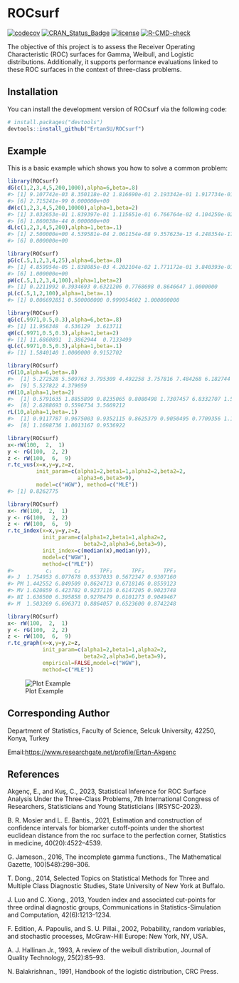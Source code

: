 
<!-- README.md is generated from README.Rmd. Please edit that file -->

# ROCsurf

<!-- badges: start -->

[![codecov](https://codecov.io/gh/ErtanSU/ROCsurf/graph/badge.svg?token=H5HIYVDUZU)](https://codecov.io/gh/ErtanSU/ROCsurf)
[![CRAN_Status_Badge](https://www.r-pkg.org/badges/version/ROCsurf)](https://cran.r-project.org/package=ROCsurf)
[![license](https://img.shields.io/badge/license-GPL--3-blue.svg)](https://www.gnu.org/licenses/gpl-3.0.en.html)
[![R-CMD-check](https://github.com/ErtanSU/ROCsurf/actions/workflows/R-CMD-check.yaml/badge.svg)](https://github.com/ErtanSU/ROCsurf/blob/master/.github/workflows/R-CMD-check.yaml)
<!-- badges: end -->

The objective of this project is to assess the Receiver Operating
Characteristic (ROC) surfaces for Gamma, Weibull, and Logistic
distributions. Additionally, it supports performance evaluations linked
to these ROC surfaces in the context of three-class problems.

## Installation

You can install the development version of ROCsurf via the following
code:

``` r
# install.packages("devtools")
devtools::install_github("ErtanSU/ROCsurf")
```

## Example

This is a basic example which shows you how to solve a common problem:

``` r
library(ROCsurf)
dG(c(1,2,3,4,5,200,1000),alpha=6,beta=.8)
#> [1] 9.107742e-03 8.350118e-02 1.816690e-01 2.193342e-01 1.917734e-01
#> [6] 2.715241e-99 0.000000e+00
dW(c(1,2,3,4,5,200,10000),alpha=1,beta=2)
#> [1] 3.032653e-01 1.839397e-01 1.115651e-01 6.766764e-02 4.104250e-02
#> [6] 1.860038e-44 0.000000e+00
dL(c(1,2,3,4,5,200),alpha=1,beta=.1)
#> [1] 2.500000e+00 4.539581e-04 2.061154e-08 9.357623e-13 4.248354e-17
#> [6] 0.000000e+00
```

``` r
library(ROCsurf)
pG(c(.5,1,2,3,4,25),alpha=6,beta=.8)
#> [1] 4.859954e-05 1.838085e-03 4.202104e-02 1.771172e-01 3.840393e-01
#> [6] 1.000000e+00
pW(c(.5,1,2,3,4,100),alpha=1,beta=2)
#> [1] 0.2211992 0.3934693 0.6321206 0.7768698 0.8646647 1.0000000
pL(c(.5,1,2,100),alpha=1,beta=.1)
#> [1] 0.006692851 0.500000000 0.999954602 1.000000000
```

``` r
library(ROCsurf)
qG(c(.9971,0.5,0.3),alpha=6,beta=.8)
#> [1] 11.956348  4.536129  3.613711
qW(c(.9971,0.5,0.3),alpha=1,beta=2)
#> [1] 11.6860891  1.3862944  0.7133499
qL(c(.9971,0.5,0.3),alpha=1,beta=.1)
#> [1] 1.5840140 1.0000000 0.9152702
```

``` r
library(ROCsurf)
rG(10,alpha=6,beta=.8)
#>  [1] 5.272528 5.509763 3.795309 4.492258 3.757816 7.484268 6.182744 3.850884
#>  [9] 5.527822 4.379059
rW(10,alpha=1,beta=2)
#>  [1] 0.5791635 1.8855899 0.8235065 0.8080498 1.7307457 6.8332707 1.5619964
#>  [8] 2.6288693 0.5596734 3.5669212
rL(10,alpha=1,beta=.1)
#>  [1] 0.9117787 0.9675003 0.9352115 0.8625379 0.9050495 0.7709356 1.1164685
#>  [8] 1.1698736 1.0013167 0.9536922
```

``` r
library(ROCsurf)
x<-rW(100,  2,  1)
y <- rG(100,  2, 2)
z <- rW(100,  6,  9)
r.tc_vus(x=x,y=y,z=z,
         init_param=c(alpha1=2,beta1=1,alpha2=2,beta2=2,
                      alpha3=6,beta3=9),
         model=c("WGW"), method=c("MLE"))
#> [1] 0.8262775
```

``` r
library(ROCsurf)
x<- rW(100,  2,  1)
y <- rG(100,  2, 2)
z <- rW(100,  6,  9)
r.tc_index(x=x,y=y,z=z,
           init_param=c(alpha1=2,beta1=1,alpha2=2,
                        beta2=2,alpha3=6,beta3=9),
           init_index=c(median(x),median(y)),
           model=c("WGW"),
           method=c("MLE"))
#>          c₁       c₂      TPF₁      TPF₂      TPF₃
#> J  1.754953 6.077678 0.9537033 0.5672347 0.9307160
#> PM 1.442552 6.849509 0.8624713 0.6718146 0.8559123
#> MV 1.620859 6.423702 0.9237116 0.6147205 0.9023748
#> NI 1.636500 6.395858 0.9278479 0.6101273 0.9049467
#> M  1.503269 6.696371 0.8864057 0.6523600 0.8742248
```

``` r
library(ROCsurf)
x<- rW(100,  2,  1)
y <- rG(100,  2, 2)
z <- rW(100,  6,  9)
r.tc_graph(x=x,y=y,z=z,
           init_param=c(alpha1=2,beta1=1,alpha2=2,
                        beta2=2,alpha3=6,beta3=9),
           empirical=FALSE,model=c("WGW"),
           method=c("MLE"))
```

<figure>
<img src="C:/Users/stati/Desktop/plot.png" alt="Plot Example" />
<figcaption aria-hidden="true">Plot Example</figcaption>
</figure>

## Corresponding Author

Department of Statistics, Faculty of Science, Selcuk University, 42250,
Konya, Turkey <br />

Email:<https://www.researchgate.net/profile/Ertan-Akgenc>

## References

Akgenç, E., and Kuş, C., 2023, Statistical Inference for ROC Surface
Analysis Under the Three-Class Problems, 7th International Congress of
Researchers, Statisticians and Young Statisticians (IRSYSC-2023).

B. R. Mosier and L. E. Bantis., 2021, Estimation and construction of
confidence intervals for biomarker cutoff-points under the shortest
euclidean distance from the roc surface to the perfection corner,
Statistics in medicine, 40(20):4522–4539.

G. Jameson., 2016, The incomplete gamma functions., The Mathematical
Gazette, 100(548):298–306.

T. Dong., 2014, Selected Topics on Statistical Methods for Three and
Multiple Class Diagnostic Studies, State University of New York at
Buffalo.

J. Luo and C. Xiong., 2013, Youden index and associated cut-points for
three ordinal diagnostic groups, Communications in Statistics-Simulation
and Computation, 42(6):1213–1234.

F. Edition, A. Papoulis, and S. U. Pillai., 2002, Pobability, random
variables, and stochastic processes, McGraw-Hill Europe: New York, NY,
USA.

A. J. Hallinan Jr., 1993, A review of the weibull distribution, Journal
of Quality Technology, 25(2):85–93.

N. Balakrishnan., 1991, Handbook of the logistic distribution, CRC
Press.
